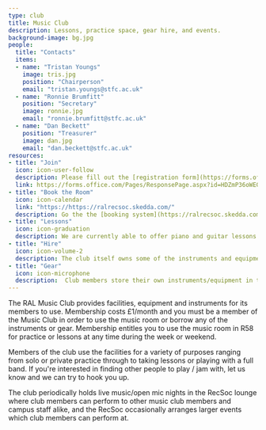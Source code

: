 ```yaml
---
type: club
title: Music Club
description: Lessons, practice space, gear hire, and events.
background-image: bg.jpg
people:
  title: "Contacts"
  items:
  - name: "Tristan Youngs"
    image: tris.jpg
    position: "Chairperson"
    email: "tristan.youngs@stfc.ac.uk"
  - name: "Ronnie Brumfitt"
    position: "Secretary"
    image: ronnie.jpg
    email: "ronnie.brumfitt@stfc.ac.uk"
  - name: "Dan Beckett"
    position: "Treasurer"
    image: dan.jpg
    email: "dan.beckett@stfc.ac.uk"
resources:
- title: "Join"
  icon: icon-user-follow
  description: Please fill out the [registration form](https://forms.office.com/Pages/ResponsePage.aspx?id=HDZmP36oWEGPYZnoLbPKyA_pNqwwM-xEi5PZzLTPq4FUOUpST1pGRTJITE5LRVpTNUNNTkhPWDhIRCQlQCN0PWcu) to start the ball rolling. For informal enquiry contact one of the representatives listed above.
  link: https://forms.office.com/Pages/ResponsePage.aspx?id=HDZmP36oWEGPYZnoLbPKyA_pNqwwM-xEi5PZzLTPq4FUOUpST1pGRTJITE5LRVpTNUNNTkhPWDhIRCQlQCN0PWcu
- title: "Book the Room"
  icon: icon-calendar
  link: "https://https://ralrecsoc.skedda.com/"
  description: Go the the [booking system](https://ralrecsoc.skedda.com). The booking system requires registration - a link to do so will have been sent when you joined the club.
- title: "Lessons"
  icon: icon-graduation
  description: We are currently able to offer piano and guitar lessons on site with professional teachers. Please contact the team for more information.
- title: "Hire"
  icon: icon-volume-2
  description: The club itself owns some of the instruments and equipment in the room, and which is listed below. This is for general use *within the room* only, but if you have an external gig or function and want to borrow some equipment, please contact the club reps.
- title: "Gear"
  icon: icon-microphone
  description:  Club members store their own instruments/equipment in the Music Room, and as a common courtesy you should seek the permission of the owner before using their gear. Please get in touch with the club chair if you want to locate the owner of a particular piece of equipment. Equally, if you want to leave a piece of your gear in the room long-term then you must get in touch with the club secretary to let them know it's there, as well as its value, otherwise it will not be covered by our insurance.
---
```


The RAL Music Club provides facilities, equipment and instruments for its members to use. Membership costs £1/month and you must be a member of the Music Club in order to use the music room or borrow any of the instruments or gear. Membership entitles you to use the music room in R58 for practice or lessons at any time during the week or weekend.

Members of the club use the facilities for a variety of purposes ranging from solo or private practice through to taking lessons or playing with a full band. If you're interested in finding other people to play / jam with, let us know and we can try to hook you up.

The club periodically holds live music/open mic nights in the RecSoc lounge where club members can perform to other music club members and campus staff alike, and the RecSoc occasionally arranges larger events which club members can perform at.
